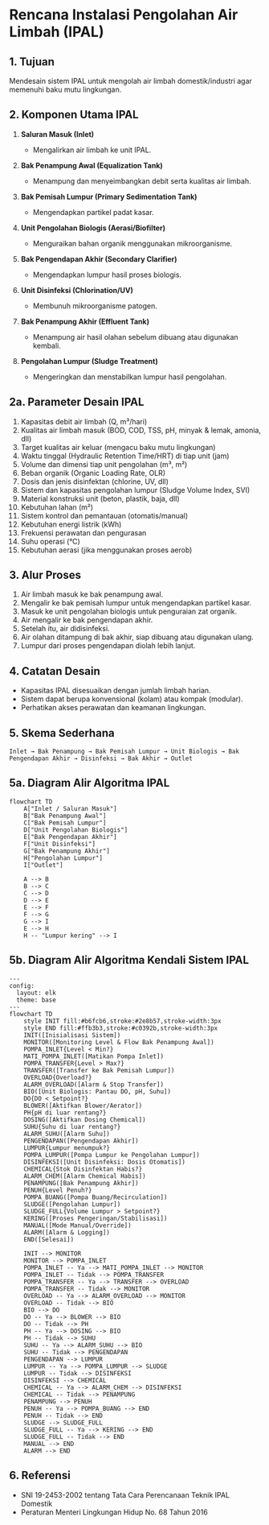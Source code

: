 # Rencana Instalasi Pengolahan Air Limbah (IPAL)

## 1. Tujuan
Mendesain sistem IPAL untuk mengolah air limbah domestik/industri agar memenuhi baku mutu lingkungan.

## 2. Komponen Utama IPAL

1. **Saluran Masuk (Inlet)**
   - Mengalirkan air limbah ke unit IPAL.

2. **Bak Penampung Awal (Equalization Tank)**
   - Menampung dan menyeimbangkan debit serta kualitas air limbah.

3. **Bak Pemisah Lumpur (Primary Sedimentation Tank)**
   - Mengendapkan partikel padat kasar.

4. **Unit Pengolahan Biologis (Aerasi/Biofilter)**
   - Menguraikan bahan organik menggunakan mikroorganisme.

5. **Bak Pengendapan Akhir (Secondary Clarifier)**
   - Mengendapkan lumpur hasil proses biologis.

6. **Unit Disinfeksi (Chlorination/UV)**
   - Membunuh mikroorganisme patogen.

7. **Bak Penampung Akhir (Effluent Tank)**
   - Menampung air hasil olahan sebelum dibuang atau digunakan kembali.

8. **Pengolahan Lumpur (Sludge Treatment)**
   - Mengeringkan dan menstabilkan lumpur hasil pengolahan.

## 2a. Parameter Desain IPAL

1. Kapasitas debit air limbah (Q, m³/hari)
2. Kualitas air limbah masuk (BOD, COD, TSS, pH, minyak & lemak, amonia, dll)
3. Target kualitas air keluar (mengacu baku mutu lingkungan)
4. Waktu tinggal (Hydraulic Retention Time/HRT) di tiap unit (jam)
5. Volume dan dimensi tiap unit pengolahan (m³, m²)
6. Beban organik (Organic Loading Rate, OLR)
7. Dosis dan jenis disinfektan (chlorine, UV, dll)
8. Sistem dan kapasitas pengolahan lumpur (Sludge Volume Index, SVI)
9. Material konstruksi unit (beton, plastik, baja, dll)
10. Kebutuhan lahan (m²)
11. Sistem kontrol dan pemantauan (otomatis/manual)
12. Kebutuhan energi listrik (kWh)
13. Frekuensi perawatan dan pengurasan
14. Suhu operasi (°C)
15. Kebutuhan aerasi (jika menggunakan proses aerob)

## 3. Alur Proses

1. Air limbah masuk ke bak penampung awal.
2. Mengalir ke bak pemisah lumpur untuk mengendapkan partikel kasar.
3. Masuk ke unit pengolahan biologis untuk penguraian zat organik.
4. Air mengalir ke bak pengendapan akhir.
5. Setelah itu, air didisinfeksi.
6. Air olahan ditampung di bak akhir, siap dibuang atau digunakan ulang.
7. Lumpur dari proses pengendapan diolah lebih lanjut.

## 4. Catatan Desain

- Kapasitas IPAL disesuaikan dengan jumlah limbah harian.
- Sistem dapat berupa konvensional (kolam) atau kompak (modular).
- Perhatikan akses perawatan dan keamanan lingkungan.

## 5. Skema Sederhana

```
Inlet → Bak Penampung → Bak Pemisah Lumpur → Unit Biologis → Bak Pengendapan Akhir → Disinfeksi → Bak Akhir → Outlet
```

## 5a. Diagram Alir Algoritma IPAL

```mermaid
flowchart TD
    A["Inlet / Saluran Masuk"]
    B["Bak Penampung Awal"]
    C["Bak Pemisah Lumpur"]
    D["Unit Pengolahan Biologis"]
    E["Bak Pengendapan Akhir"]
    F["Unit Disinfeksi"]
    G["Bak Penampung Akhir"]
    H["Pengolahan Lumpur"]
    I["Outlet"]

    A --> B
    B --> C
    C --> D
    D --> E
    E --> F
    F --> G
    G --> I
    E --> H
    H -- "Lumpur kering" --> I
```

## 5b. Diagram Alir Algoritma Kendali Sistem IPAL

```mermaid
---
config:
  layout: elk
  theme: base
---
flowchart TD
    style INIT fill:#b6fcb6,stroke:#2e8b57,stroke-width:3px
    style END fill:#ffb3b3,stroke:#c0392b,stroke-width:3px
    INIT([Inisialisasi Sistem])
    MONITOR([Monitoring Level & Flow Bak Penampung Awal])
    POMPA_INLET{Level < Min?}
    MATI_POMPA_INLET([Matikan Pompa Inlet])
    POMPA_TRANSFER{Level > Max?}
    TRANSFER([Transfer ke Bak Pemisah Lumpur])
    OVERLOAD{Overload?}
    ALARM_OVERLOAD([Alarm & Stop Transfer])
    BIO([Unit Biologis: Pantau DO, pH, Suhu])
    DO{DO < Setpoint?}
    BLOWER([Aktifkan Blower/Aerator])
    PH{pH di luar rentang?}
    DOSING([Aktifkan Dosing Chemical])
    SUHU{Suhu di luar rentang?}
    ALARM_SUHU([Alarm Suhu])
    PENGENDAPAN([Pengendapan Akhir])
    LUMPUR{Lumpur menumpuk?}
    POMPA_LUMPUR([Pompa Lumpur ke Pengolahan Lumpur])
    DISINFEKSI([Unit Disinfeksi: Dosis Otomatis])
    CHEMICAL{Stok Disinfektan Habis?}
    ALARM_CHEM([Alarm Chemical Habis])
    PENAMPUNG([Bak Penampung Akhir])
    PENUH{Level Penuh?}
    POMPA_BUANG([Pompa Buang/Recirculation])
    SLUDGE([Pengolahan Lumpur])
    SLUDGE_FULL{Volume Lumpur > Setpoint?}
    KERING([Proses Pengeringan/Stabilisasi])
    MANUAL([Mode Manual/Override])
    ALARM([Alarm & Logging])
    END([Selesai])

    INIT --> MONITOR
    MONITOR --> POMPA_INLET
    POMPA_INLET -- Ya --> MATI_POMPA_INLET --> MONITOR
    POMPA_INLET -- Tidak --> POMPA_TRANSFER
    POMPA_TRANSFER -- Ya --> TRANSFER --> OVERLOAD
    POMPA_TRANSFER -- Tidak --> MONITOR
    OVERLOAD -- Ya --> ALARM_OVERLOAD --> MONITOR
    OVERLOAD -- Tidak --> BIO
    BIO --> DO
    DO -- Ya --> BLOWER --> BIO
    DO -- Tidak --> PH
    PH -- Ya --> DOSING --> BIO
    PH -- Tidak --> SUHU
    SUHU -- Ya --> ALARM_SUHU --> BIO
    SUHU -- Tidak --> PENGENDAPAN
    PENGENDAPAN --> LUMPUR
    LUMPUR -- Ya --> POMPA_LUMPUR --> SLUDGE
    LUMPUR -- Tidak --> DISINFEKSI
    DISINFEKSI --> CHEMICAL
    CHEMICAL -- Ya --> ALARM_CHEM --> DISINFEKSI
    CHEMICAL -- Tidak --> PENAMPUNG
    PENAMPUNG --> PENUH
    PENUH -- Ya --> POMPA_BUANG --> END
    PENUH -- Tidak --> END
    SLUDGE --> SLUDGE_FULL
    SLUDGE_FULL -- Ya --> KERING --> END
    SLUDGE_FULL -- Tidak --> END
    MANUAL --> END
    ALARM --> END
```

## 6. Referensi

- SNI 19-2453-2002 tentang Tata Cara Perencanaan Teknik IPAL Domestik
- Peraturan Menteri Lingkungan Hidup No. 68 Tahun 2016
